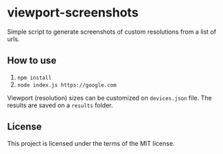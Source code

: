 # viewport-screenshots

Simple script to generate screenshots of custom resolutions from a list of urls.

## How to use

1. `npm install`
2. `node index.js https://google.com`

Viewport (resolution) sizes can be customized on `devices.json` file. The results are saved on a `results` folder.

## License

This project is licensed under the terms of the MIT license.
